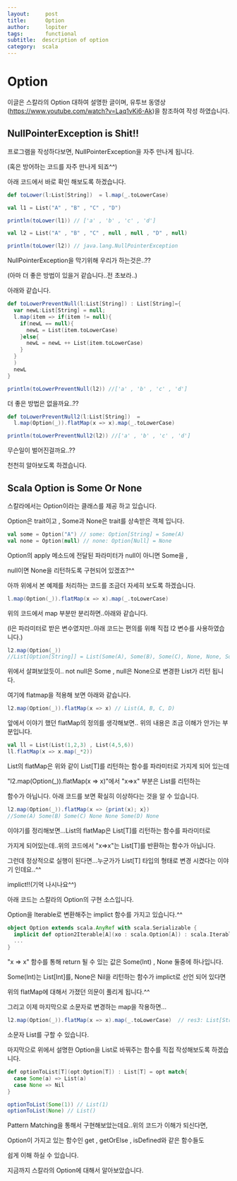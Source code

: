 ```yaml
---
layout:     post
title:      Option
author:     lopiter
tags: 		functional
subtitle:  description of option
category:  scala
---
```


# Option
이글은 스칼라의 Option 대하여 설명한 글이며, 유투브 동영상(https://www.youtube.com/watch?v=Laq1vKi6-Ak)을 참조하여 작성 하였습니다.

## NullPointerException is Shit!!

프로그램을 작성하다보면, NullPointerException을 자주 만나게 됩니다.

(혹은 방어하는 코드를 자주 만나게 되죠^^)

아래 코드에서 바로 확인 해보도록 하겠습니다.

```scala
def toLower(l:List[String])  = l.map(_.toLowerCase)

val l1 = List("A" , "B" , "C" , "D")

println(toLower(l1)) // ['a' , 'b' , 'c' , 'd']

val l2 = List("A" , "B" , "C" , null , null , "D" , null)

println(toLower(l2)) // java.lang.NullPointerException
```

NullPointerException을 막기위해 우리가 하는것은..??

(아마 더 좋은 방법이 있을거 같습니다..전 초보라..)

아래와 같습니다.

```scala
def toLowerPreventNull(l:List[String]) : List[String]={
  var newL:List[String] = null;
  l.map(item => if(item != null){
    if(newL == null){
      newL = List(item.toLowerCase)
    }else{
      newL = newL ++ List(item.toLowerCase)
    }
  }
  )
  newL
}

println(toLowerPreventNull(l2)) //['a' , 'b' , 'c' , 'd']
```

더 좋은 방법은 없을까요..??

```scala
def toLowerPreventNull2(l:List[String])  =
  l.map(Option(_)).flatMap(x => x).map(_.toLowerCase)

println(toLowerPreventNull2(l2)) //['a' , 'b' , 'c' , 'd']
```

무슨일이 벌어진걸까요..??

천천히 알아보도록 하겠습니다.

## Scala Option is Some Or None

스칼라에서는 Option이라는 클래스를 제공 하고 있습니다.

Option은 trait이고 , Some과 None은 trait를 상속받은 객체 입니다.

```scala
val some = Option("A") // some: Option[String] = Some(A)
val none = Option(null) // none: Option[Null] = None
```

Option의 apply 메소드에 전달된 파라미터가 null이 아니면 Some을 , 

null이면 None을 리턴하도록 구현되어 있겠죠?^^


아까 위에서 본 예제를 처리하는 코드를 조금더 자세히 보도록 하겠습니다.

```scala
l.map(Option(_)).flatMap(x => x).map(_.toLowerCase)
```
위의 코드에서 map 부분만 분리하면..아래와 같습니다.

(l은 파라미터로 받은 변수였지만..아래 코드는 편의를 위해 직접 l2 변수를 사용하였습니다.)
```scala
l2.map(Option(_))
//List[Option[String]] = List(Some(A), Some(B), Some(C), None, None, Some(D), None)
```

위에서 살펴보았듯이.. not null은 Some , null은 None으로 변경한 List가 리턴 됩니다.

여기에 flatmap을 적용해 보면 아래와 같습니다.

```scala
l2.map(Option(_)).flatMap(x => x) // List(A, B, C, D)
```

앞에서 이야기 했던 flatMap의 정의를 생각해보면.. 위의 내용은 조금 이해가 안가는 부분입니다.

```scala
val ll = List(List(1,2,3) , List(4,5,6))
ll.flatMap(x => x.map(_*2))
```

List의 flatMap은 위와 같이 List[T]를 리턴하는 함수를 파라미터로 가지게 되어 있는데

"l2.map(Option(_)).flatMap(x => x)"에서 "x=>x" 부분은 List를 리턴하는

함수가 아닙니다. 아래 코드를 보면 확실히 이상하다는 것을 알 수 있습니다.

```scala
l2.map(Option(_)).flatMap(x => {print(x); x})
//Some(A) Some(B) Some(C) None None Some(D) None
```

이야기를 정리해보면...List의 flatMap은 List[T]를 리턴하는 함수를 파라미터로

가지게 되어있는데..위의 코드에서 "x=>x"는 List[T]를 반환하는 함수가 아닙니다.

그런데 정상적으로 실행이 된다면...누군가가 List[T] 타입의 형태로 변경 시켰다는 이야기 인데요..^^

implict!!(기억 나시나요^^)

아래 코드는 스칼라의 Option의 구현 소스입니다.

Option을 Iterable로 변환해주는 implict 함수를 가지고 있습니다.^^ 

```scala
object Option extends scala.AnyRef with scala.Serializable {
  implicit def option2Iterable[A](xo : scala.Option[A]) : scala.Iterable[A] = { /* compiled code */ }
  ... 
}
```

"x => x" 함수를 통해 return 될 수 있는 값은 Some(Int) , None 둘중에 하나입니다.

Some(Int)는 List[Int]를,  None은 Nil을 리턴하는 함수가 implict로 선언 되어 있다면

위의 flatMap에 대해서 가졌던 의문이 풀리게 됩니다.^^

그리고 이제 마지막으로 소문자로 변경하는 map을 작용하면...

```scala
l2.map(Option(_)).flatMap(x => x).map(_.toLowerCase)  // res3: List[String] = List(a, b, c, d)
```

소문자 List를 구할 수 있습니다.

마지막으로 위에서 설명한 Option을 List로 바꿔주는 함수를 직접 작성해보도록 하겠습니다.

```scala
def optionToList[T](opt:Option[T]) : List[T] = opt match{
  case Some(a) => List(a)
  case None => Nil
}

optionToList(Some(1)) // List(1)
optionToList(None) // List()

```

Pattern Matching을 통해서 구현해보았는데요..위의 코드가 이해가 되신다면,

Option이 가지고 있는 함수인 get , getOrElse , isDefined와 같은 함수들도

쉽게 이해 하실 수 있습니다.

지금까지 스칼라의 Option에 대해서 알아보았습니다.